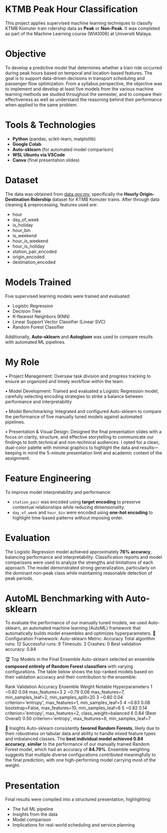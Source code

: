 # KTMB Peak Hour Classification
This project applies supervised machine learning techniques to classify KTMB Komuter train ridership data as **Peak** or **Non-Peak**. It was completed as part of the Machine Learning course (WIA1006) at Universiti Malaya. 

# Objective
To develop a predictive model that determines whether a train ride occurred during peak hours based on temporal and location-based features. The goal is to support data-driven decisions in transport scheduling and passenger flow optimization. From a syllabus perspective, the objective was to implement and develop at least five models from the various machine learning methods we studied throughout the semester, and to compare their effectiveness as well as understand the reasoning behind their performance when applied to the same problem.

# Tools & Technologies
- **Python** (pandas, scikit-learn, matplotlib)
- **Google Colab**
- **Auto-sklearn** (for automated model comparison)
- **WSL Ubuntu via VSCode**
- **Canva** (final presentation slides)

# Dataset
The data was obtained from [data.gov.my](https://data.gov.my), specifically the **Hourly Origin-Destination Ridership** dataset for KTMB Komuter trains. After through data cleaning & preprocessing, features used are:
- hour
- day_of_week
- is_holiday
- hour_bin
- is_weekend
- hour_is_weekend
- hour_is_holiday
- station_pair_encoded
- origin_encoded
- destination_encoded

# Models Trained
Five supervised learning models were trained and evaluated:
- Logistic Regression
- Decision Tree
- K-Nearest Neighbors (KNN)
- Linear Support Vector Classifier (Linear SVC)
- Random Forest Classifier

Additionally, **Auto-sklearn** and **Autogluon** was used to compare results with automated ML pipelines.

# My Role
• Project Management: Oversaw task division and progress tracking to ensure an organized and timely workflow within the team.

• Model Development: Trained and evaluated a Logistic Regression model, carefully selecting encoding strategies to strike a balance between performance and interpretability

• Model Benchmarking: Integrated and configured Auto-sklearn to compare the performance of five manually tuned models against automated pipelines.

• Presentation & Visual Design: Designed the final presentation slides with a focus on clarity, structure, and effective storytelling to communicate our findings to both technical and non-technical audiences. I opted for a clean, dual-color palette with minimal graphics to highlight the data and results—keeping in mind the 5-minute presentation limit and academic context of the assignment.

# Feature Engineering
To improve model interpretability and performance:
- `station_pair` was encoded using **target encoding** to preserve contextual relationships while reducing dimensionality.
- `day_of_week` and `hour_bin` were encoded using **one-hot encoding** to highlight time-based patterns without imposing order.

# Evaluation
The Logistic Regression model achieved approximately **76% accuracy**, balancing performance and interpretability. Classification reports and model comparisons were used to analyze the strengths and limitations of each approach. The model demonstrated strong generalization, particularly on the dominant non-peak class while maintaining reasonable detection of peak periods.

# AutoML Benchmarking with Auto-sklearn
To evaluate the performance of our manually tuned models, we used Auto-sklearn, an automated machine learning (AutoML) framework that automatically builds model ensembles and optimizes hyperparameters.
🔧 Configuration
Framework: Auto-sklearn
Metric: Accuracy
Total algorithm runs: 12
Successful runs: 9
Timeouts: 3
Crashes: 0
Best validation accuracy: 0.84

🏆 Top Models in the Final Ensemble
Auto-sklearn selected an ensemble **composed entirely of Random Forest classifiers** with varying configurations. The table below shows the top-ranked models based on their validation accuracy and their contribution to the ensemble:

Rank	Validation Accuracy	Ensemble Weight	Notable Hyperparameters
1	~0.82	0.04	max_features=3
2	~0.79	0.06	max_features=7, min_samples_leaf=2, min_samples_split=20
3	~0.80	0.04	criterion='entropy', max_features=1, min_samples_leaf=5
4	~0.83	0.08	bootstrap=False, max_features=10, min_samples_leaf=6
5	~0.82	0.14	criterion='entropy', max_features=2, class_weight=balanced
6	0.84 (Best Overall)	0.50	criterion='entropy', max_features=8, min_samples_leaf=7

📌 Insights
Auto-sklearn consistently **favored Random Forests**, likely due to their robustness on tabular data and ability to handle mixed feature types and imbalanced classes.
The **best individual model achieved 0.84 accuracy**, **similar** to the performance of our manually trained Random Forest model, which had an accuracy of **84.79%**.
Ensemble weighting suggests that multiple diverse configurations contributed meaningfully to the final prediction, with one high-performing model carrying most of the weight.

# Presentation
Final results were compiled into a structured presentation, highlighting:
- The full ML pipeline
- Insights from the data
- Model comparison
- Implications for real-world scheduling and service planning
